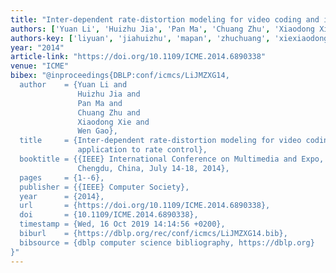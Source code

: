 ```yaml
---
title: "Inter-dependent rate-distortion modeling for video coding and its application to rate control"
authors: ['Yuan Li', 'Huizhu Jia', 'Pan Ma', 'Chuang Zhu', 'Xiaodong Xie', 'Wen Gao 0001']
authors-key: ['liyuan', 'jiahuizhu', 'mapan', 'zhuchuang', 'xiexiaodong', 'gaowen']
year: "2014"
article-link: "https://doi.org/10.1109/ICME.2014.6890338"
venue: "ICME"
bibex: "@inproceedings{DBLP:conf/icmcs/LiJMZXG14,
  author    = {Yuan Li and
               Huizhu Jia and
               Pan Ma and
               Chuang Zhu and
               Xiaodong Xie and
               Wen Gao},
  title     = {Inter-dependent rate-distortion modeling for video coding and its
               application to rate control},
  booktitle = {{IEEE} International Conference on Multimedia and Expo, {ICME} 2014,
               Chengdu, China, July 14-18, 2014},
  pages     = {1--6},
  publisher = {{IEEE} Computer Society},
  year      = {2014},
  url       = {https://doi.org/10.1109/ICME.2014.6890338},
  doi       = {10.1109/ICME.2014.6890338},
  timestamp = {Wed, 16 Oct 2019 14:14:56 +0200},
  biburl    = {https://dblp.org/rec/conf/icmcs/LiJMZXG14.bib},
  bibsource = {dblp computer science bibliography, https://dblp.org}
}"
---
```

